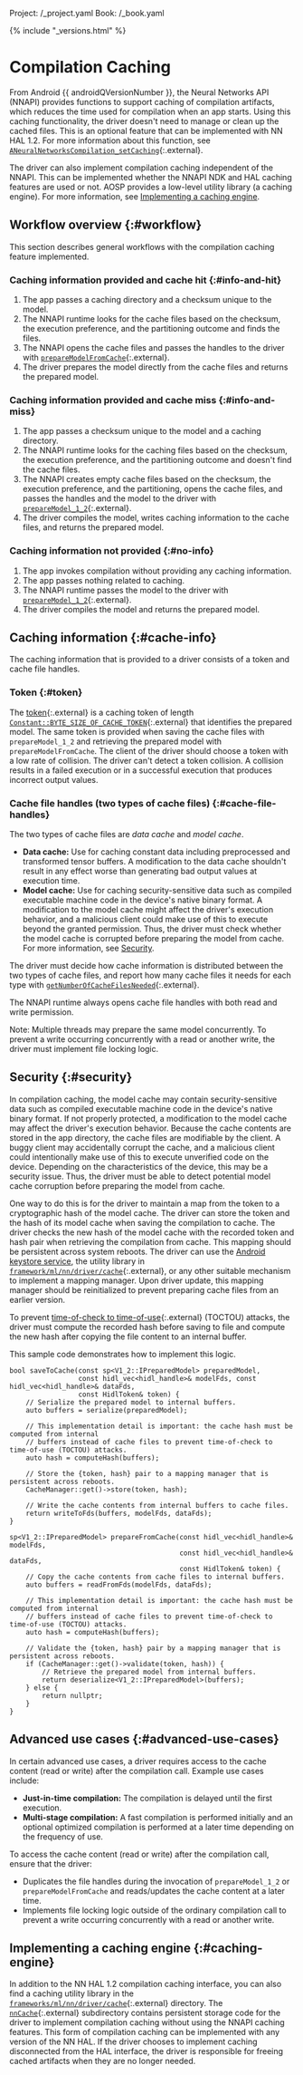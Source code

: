 Project: /_project.yaml
Book: /_book.yaml

{% include "_versions.html" %}

<!--
  Copyright 2019 The Android Open Source Project

  Licensed under the Apache License, Version 2.0 (the "License");
  you may not use this file except in compliance with the License.
  You may obtain a copy of the License at

      http://www.apache.org/licenses/LICENSE-2.0

  Unless required by applicable law or agreed to in writing, software
  distributed under the License is distributed on an "AS IS" BASIS,
  WITHOUT WARRANTIES OR CONDITIONS OF ANY KIND, either express or implied.
  See the License for the specific language governing permissions and
  limitations under the License.
-->

# Compilation Caching

From Android {{ androidQVersionNumber }}, the Neural Networks API (NNAPI)
provides functions to support
caching of compilation artifacts, which reduces the time used for compilation
when an app starts. Using this caching functionality, the driver doesn't
need to manage or clean up the cached files. This is an optional feature that
can be implemented with NN HAL 1.2. For more information about this function,
see
[`ANeuralNetworksCompilation_setCaching`](https://developer.android.com/ndk/reference/group/neural-networks.html#aneuralnetworkscompilation_setcaching){:.external}.

The driver can also implement compilation caching independent of the NNAPI. This
can be implemented whether the NNAPI NDK and HAL caching features are used or
not. AOSP provides a low-level utility library (a caching engine). For more
information, see [Implementing a caching engine](#caching-engine).

## Workflow overview {:#workflow}

This section describes general workflows with the compilation caching feature
implemented.

### Caching information provided and cache hit {:#info-and-hit}

1.  The app passes a caching directory and a checksum unique to the model.
1.  The NNAPI runtime looks for the cache files based on the checksum, the
    execution preference, and the partitioning outcome and finds the files.
1.  The NNAPI opens the cache files and passes the handles to the driver
    with
    [`prepareModelFromCache`](https://android.googlesource.com/platform/hardware/interfaces/+/refs/heads/master/neuralnetworks/1.2/IDevice.hal#346){:.external}.
1.  The driver prepares the model directly from the cache files and returns
    the prepared model.

### Caching information provided and cache miss {:#info-and-miss}

1.  The app passes a checksum unique to the model and a caching
    directory.
1.  The NNAPI runtime looks for the caching files based on the checksum, the
    execution preference, and the partitioning outcome and doesn't find the
    cache files.
1.  The NNAPI creates empty cache files based on the checksum, the execution
    preference, and the partitioning, opens the cache files, and passes the
    handles and the model to the driver with
    [`prepareModel_1_2`](https://android.googlesource.com/platform/hardware/interfaces/+/refs/heads/master/neuralnetworks/1.2/IDevice.hal#266){:.external}.
1.  The driver compiles the model, writes caching information to the cache
    files, and returns the prepared model.

### Caching information not provided {:#no-info}

1.  The app invokes compilation without providing any caching information.
1.  The app passes nothing related to caching.
1.  The NNAPI runtime passes the model to the driver with
    [`prepareModel_1_2`](https://android.googlesource.com/platform/hardware/interfaces/+/refs/heads/master/neuralnetworks/1.2/IDevice.hal#266){:.external}.
1.  The driver compiles the model and returns the prepared model.

## Caching information {:#cache-info}

The caching information that is provided to a driver consists of a token and
cache file handles.

### Token {:#token}

The
[token](https://android.googlesource.com/platform/hardware/interfaces/+/refs/heads/master/neuralnetworks/1.2/IDevice.hal#246){:.external}
is a caching token of length
[`Constant::BYTE_SIZE_OF_CACHE_TOKEN`](https://android.googlesource.com/platform/hardware/interfaces/+/refs/heads/master/neuralnetworks/1.2/types.hal#32){:.external}
that identifies the prepared model. The same token is provided when saving the
cache files with `prepareModel_1_2` and retrieving the prepared model with
`prepareModelFromCache`. The client of the driver should choose a token with a
low rate of collision. The driver can't detect a token collision. A collision
results in a failed execution or in a successful execution that produces
incorrect output values.

### Cache file handles (two types of cache files) {:#cache-file-handles}

The two types of cache files are _data cache_ and _model cache_.

+   **Data cache:** Use for caching constant data including preprocessed and
    transformed tensor buffers. A modification to the data cache shouldn't
    result in any effect worse than generating bad output values at execution
    time.
+   **Model cache:** Use for caching security-sensitive data such as compiled
    executable machine code in the device's native binary format. A
    modification to the model cache might affect the driver's execution
    behavior, and a malicious client could make use of this to execute beyond
    the granted permission. Thus, the driver must check whether the model cache
    is corrupted before preparing the model from cache. For more information,
    see [Security](#security).

The driver must decide how cache information is distributed between the two
types of cache files, and report how many cache files it needs for each type
with
[`getNumberOfCacheFilesNeeded`](https://android.googlesource.com/platform/hardware/interfaces/+/refs/heads/master/neuralnetworks/1.2/IDevice.hal#164){:.external}.

The NNAPI runtime always opens cache file handles with both read and write
permission.

Note: Multiple threads may prepare the same model concurrently. To prevent a
write occurring concurrently with a read or another write, the driver must
implement file locking logic.

## Security {:#security}

In compilation caching, the model cache may contain security-sensitive data such
as compiled executable machine code in the device's native binary format. If not
properly protected, a modification to the model cache may affect the driver's
execution behavior. Because the cache contents are stored in the app
directory, the cache files are modifiable by the client. A buggy client may
accidentally corrupt the cache, and a malicious client could intentionally make
use of this to execute unverified code on the device. Depending on the
characteristics of the device, this may be a security issue. Thus, the
driver must be able to detect
potential model cache corruption before preparing the model from cache.

One way to do this is for the driver to maintain a map from the token to a
cryptographic hash of the model cache. The driver can store the token and the
hash of its model cache when saving the compilation to cache. The driver checks
the new hash of the model cache with the recorded token and hash pair when
retrieving the compilation from cache. This mapping should be persistent across
system reboots. The driver can use the
[Android keystore service](/security/keystore), the utility library in
[`framework/ml/nn/driver/cache`](https://android.googlesource.com/platform/frameworks/ml/+/refs/heads/master/nn/driver/cache/){:.external},
or any other suitable mechanism to implement a mapping manager. Upon driver
update, this mapping manager should be reinitialized to prevent preparing cache
files from an earlier version.

To prevent
[time-of-check to time-of-use](https://en.wikipedia.org/wiki/Time-of-check_to_time-of-use){:.external}
(TOCTOU) attacks, the driver must compute the recorded hash before saving to
file and compute the new hash after copying the file content to an internal
buffer.

This sample code demonstrates how to implement this logic.

```
bool saveToCache(const sp<V1_2::IPreparedModel> preparedModel,
                 const hidl_vec<hidl_handle>& modelFds, const hidl_vec<hidl_handle>& dataFds,
                 const HidlToken& token) {
    // Serialize the prepared model to internal buffers.
    auto buffers = serialize(preparedModel);

    // This implementation detail is important: the cache hash must be computed from internal
    // buffers instead of cache files to prevent time-of-check to time-of-use (TOCTOU) attacks.
    auto hash = computeHash(buffers);

    // Store the {token, hash} pair to a mapping manager that is persistent across reboots.
    CacheManager::get()->store(token, hash);

    // Write the cache contents from internal buffers to cache files.
    return writeToFds(buffers, modelFds, dataFds);
}

sp<V1_2::IPreparedModel> prepareFromCache(const hidl_vec<hidl_handle>& modelFds,
                                          const hidl_vec<hidl_handle>& dataFds,
                                          const HidlToken& token) {
    // Copy the cache contents from cache files to internal buffers.
    auto buffers = readFromFds(modelFds, dataFds);

    // This implementation detail is important: the cache hash must be computed from internal
    // buffers instead of cache files to prevent time-of-check to time-of-use (TOCTOU) attacks.
    auto hash = computeHash(buffers);

    // Validate the {token, hash} pair by a mapping manager that is persistent across reboots.
    if (CacheManager::get()->validate(token, hash)) {
        // Retrieve the prepared model from internal buffers.
        return deserialize<V1_2::IPreparedModel>(buffers);
    } else {
        return nullptr;
    }
}
```

## Advanced use cases {:#advanced-use-cases}

In certain advanced use cases, a driver requires access to the cache content
(read or write) after the compilation call. Example use cases include:

+   **Just-in-time compilation:** The compilation is delayed until the
    first execution.
+   **Multi-stage compilation:** A fast compilation is performed initially
    and an optional optimized compilation is performed at a later time
    depending on the frequency of use.

To access the cache content (read or write) after the compilation call, ensure
that the driver:

+   Duplicates the file handles during the invocation of
    `prepareModel_1_2` or `prepareModelFromCache` and reads/updates the cache
    content at a later time.
+   Implements file locking logic outside of the ordinary compilation call
    to prevent a write occurring concurrently with a read or another write.

## Implementing a caching engine {:#caching-engine}

In addition to the NN HAL 1.2 compilation caching interface, you can also find a
caching utility library in the
[`frameworks/ml/nn/driver/cache`](https://android.googlesource.com/platform/frameworks/ml/+/refs/heads/master/nn/driver/cache/){:.external}
directory. The
[`nnCache`](https://android.googlesource.com/platform/frameworks/ml/+/refs/heads/master/nn/driver/cache/nnCache/){:.external}
subdirectory contains persistent storage code for the driver to implement
compilation caching without using the NNAPI caching features. This form of
compilation caching can be implemented with any version of the NN HAL. If the
driver chooses to implement caching disconnected from the HAL interface,
the driver is
responsible for freeing cached artifacts when they are no longer needed.

